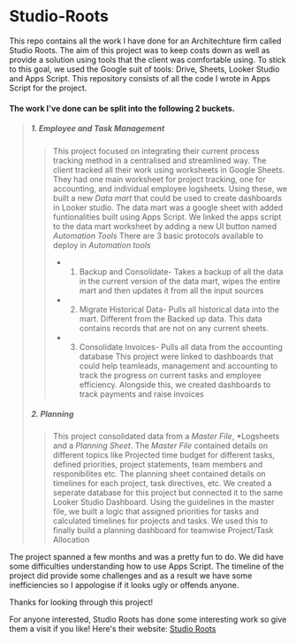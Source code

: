 # Studio-Roots
This repo contains all the work I have done for an Architechture firm called Studio Roots.
The aim of this project was to keep costs down as well as provide a solution using tools that the client was comfortable using. To stick to this goal, we used the Google suit of tools: Drive, Sheets, Looker Studio and Apps Script. This repository consists of all the code I wrote in Apps Script for the project.

#### The work I've done can be split into the following 2 buckets.
>##### 1. Employee and Task Management
>> This project focused on integrating their current process tracking method in a centralised and streamlined way. The client tracked all their work using worksheets in Google Sheets. They had one main worksheet for project tracking, one for accounting, and individual employee logsheets. Using these, we built a new *Data mart* that could be used to create dashboards in Looker studio. The data mart was a google sheet with added funtionalities built using Apps Script. We linked the apps script to the data mart worksheet by adding a new UI button named *Automation Tools*
>>There are 3 basic protocols available to deploy in *Automation tools*
>> - 1. Backup and Consolidate- Takes a backup of all the data in the current version of the data mart, wipes the entire mart and then updates it from all the input sources
>> - 2. Migrate Historical Data- Pulls all historical data into the mart. Different from the Backed up data. This data contains records that are not on any current sheets. 
>> - 3. Consolidate Invoices- Pulls all data from the accounting database
>>This project were linked to dashboards that could help teamleads, management and accounting to track the progress on current tasks and employee efficiency. Alongside this, we created dashboards to track payments and raise invoices
>
>##### 2.  Planning
>>This project consolidated data from a *Master File*, *Logsheets and a *Planning Sheet*. The *Master File* contained details on different topics like Projected time budget for different tasks, defined priorities, project statements, team members and responibilites etc. The planning sheet contained details on timelines for each project, task directives, etc.
>> We created a seperate database for this project but connected it to the same Looker Studio Dashboard. Using the guidelines in the master file, we built a logic that assigned priorities for tasks and calculated timelines for projects and tasks. We used this to finally build a planning dashboard for teamwise Project/Task Allocation


The project spanned a few months and was a pretty fun to do. We did have some difficulties understanding how to use Apps Script. The timeline of the project did provide some challenges and as a result we have some inefficiencies so I appologise if it looks ugly or offends anyone.

Thanks for looking through this project!

For anyone interested, Studio Roots has done some interesting work so give them a visit if you like! Here's their website: 
[Studio Roots](https://studioroots.in/)
